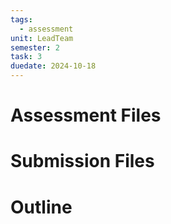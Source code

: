 ```yaml
---
tags:
  - assessment
unit: LeadTeam
semester: 2
task: 3
duedate: 2024-10-18
---
```

# Assessment Files
# Submission Files
# Outline